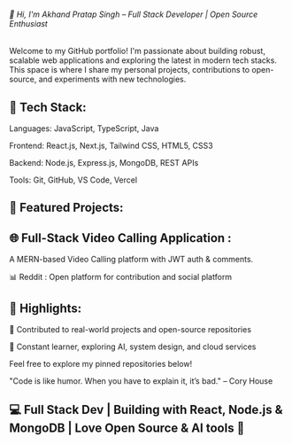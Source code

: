 ###### 👋 Hi, I'm Akhand Pratap Singh – Full Stack Developer | Open Source Enthusiast
Welcome to my GitHub portfolio! I'm passionate about building robust, scalable web applications and exploring the latest in modern tech stacks. This space is where I share my personal projects, contributions to open-source, and experiments with new technologies.

 
 ## 🔧 Tech Stack:
Languages: JavaScript, TypeScript, Java

Frontend: React.js, Next.js, Tailwind CSS, HTML5, CSS3

Backend: Node.js, Express.js, MongoDB, REST APIs

Tools: Git, GitHub, VS Code, Vercel

## 🚀 Featured Projects:
## 🌐 Full-Stack Video Calling Application : 
A MERN-based Video Calling platform with JWT auth & comments.

📊 Reddit : Open platform for contribution and social platform

 ## 📌 Highlights:
💼 Contributed to real-world projects and open-source repositories

🧠 Constant learner, exploring AI, system design, and cloud services

Feel free to explore my pinned repositories below!

"Code is like humor. When you have to explain it, it’s bad." – Cory House

## 💻 Full Stack Dev | Building with React, Node.js & MongoDB | Love Open Source & AI tools 🚀
